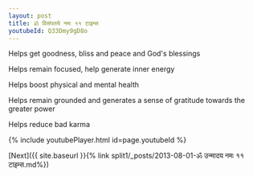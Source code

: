 ```yaml
---
layout: post
title: ॐ विसंपतये नमः ११ टाइम्स
youtubeId: Q33Dmy9gD8o
---
```

 
 
Helps get goodness, bliss and peace and God's blessings
 
Helps remain focused, help generate inner energy 
 
Helps boost physical and mental health 
 
Helps remain grounded and generates a sense of gratitude towards the greater power 
 
Helps reduce bad karma
 
 
 
 


{% include youtubePlayer.html id=page.youtubeId %}
 
[Next]({{ site.baseurl }}{% link  split1/_posts/2013-08-01-ॐ उन्मादय नमः ११ टाइम्स.md%})
 
